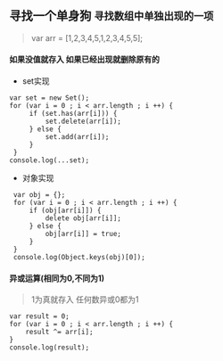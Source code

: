 ## 寻找一个单身狗 ``寻找数组中单独出现的一项``
>var arr = [1,2,3,4,5,1,2,3,4,5,5];
#### 如果没值就存入 如果已经出现就删除原有的
- set实现
```
var set = new Set();
for (var i = 0 ; i < arr.length ; i ++) {
     if (set.has(arr[i])) {
         set.delete(arr[i]);
     } else {
         set.add(arr[i]);
     }
 }
console.log(...set);
```
- 对象实现
```
 var obj = {};
 for (var i = 0 ; i < arr.length ; i ++) {
     if (obj[arr[i]]) {
         delete obj[arr[i]];
     } else {
         obj[arr[i]] = true;
     }
 }
 console.log(Object.keys(obj)[0]);
```
#### 异或运算(相同为0,不同为1)
> 1为真就存入
> 任何数异或0都为1
```
var result = 0;
for (var i = 0 ; i < arr.length ; i ++) {
    result ^= arr[i];
}
console.log(result);
```